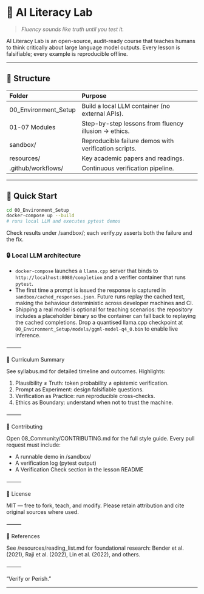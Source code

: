 # 🧠 AI Literacy Lab

> *Fluency sounds like truth until you test it.*

AI Literacy Lab is an open-source, audit-ready course that teaches humans to think critically about large language model outputs. Every lesson is falsifiable; every example is reproducible offline.

---

## 📘 Structure

| Folder | Purpose |
|:--|:--|
| 00_Environment_Setup | Build a local LLM container (no external APIs). |
| 01-07 Modules | Step-by-step lessons from fluency illusion → ethics. |
| sandbox/ | Reproducible failure demos with verification scripts. |
| resources/ | Key academic papers and readings. |
| .github/workflows/ | Continuous verification pipeline. |

---

## 🚀 Quick Start

```bash
cd 00_Environment_Setup
docker-compose up --build
# runs local LLM and executes pytest demos
```

Check results under /sandbox/; each verify.py asserts both the failure and the fix.

### 🔒 Local LLM architecture

- `docker-compose` launches a `llama.cpp` server that binds to `http://localhost:8080/completion` and a verifier container that runs `pytest`.
- The first time a prompt is issued the response is captured in `sandbox/cached_responses.json`. Future runs replay the cached text, making the behaviour deterministic across developer machines and CI.
- Shipping a real model is optional for teaching scenarios: the repository includes a placeholder binary so the container can fall back to replaying the cached completions. Drop a quantised llama.cpp checkpoint at `00_Environment_Setup/models/ggml-model-q4_0.bin` to enable live inference.

⸻

🧩 Curriculum Summary

See syllabus.md for detailed timeline and outcomes.
Highlights:
1. Plausibility ≠ Truth: token probability ≠ epistemic verification.
2. Prompt as Experiment: design falsifiable questions.
3. Verification as Practice: run reproducible cross-checks.
4. Ethics as Boundary: understand when not to trust the machine.

⸻

🧰 Contributing

Open 08_Community/CONTRIBUTING.md for the full style guide.
Every pull request must include:
- A runnable demo in /sandbox/
- A verification log (pytest output)
- A Verification Check section in the lesson README

⸻

📜 License

MIT — free to fork, teach, and modify.
Please retain attribution and cite original sources where used.

⸻

🔗 References

See /resources/reading_list.md for foundational research:
Bender et al. (2021), Raji et al. (2022), Lin et al. (2022), and others.

⸻

“Verify or Perish.”

---

